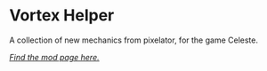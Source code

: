 # Vortex Helper
A collection of new mechanics from pixelator, for the game Celeste.

[_Find the mod page here._](https://gamebanana.com/mods/53759)
